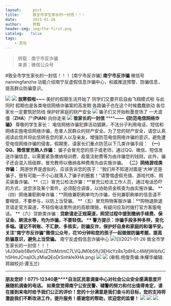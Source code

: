 ```yaml
---
layout:     post
title:      致全市学生家长的一封信！！！
date:       2021-01-26
author:     转载
header-img: img/the-first.png
catalog:   false
tags:
    - 其他
---
```


<blockquote><p>转载：南宁市反诈骗<br>
来源：微信公众号</p></blockquote>

#致全市学生家长的一封信！！！
[南宁市反诈骗]
**南宁市反诈骗**
微信号nanningfanzha
功能介绍南宁反虚假信息诈骗中心，权威推送预警、防骗信息，提高群众防骗意识。

![]({{site.baseurl}}/postimg/P9ficrEVSdibbSahGAohhYfky53ffm6ZicV85b7MehiabwzaImg4owaDavFA7gMkpkdtKYCnVMpz4KVYyYvE9IFKFQ.gif)
![]({{site.baseurl}}/postimg/m6vdLvvo6W7H23I1dC3bhIibian6kFcI1E3fHjYHwESpRwmkuts788koFZWytPQDG1QN7AhISqmba50Ohwj4APhQ.jpeg)
**放寒假啦~~~**
美好的假期生活开始了
同学们又要开启自由飞翔模式啦
与此同时
假期也是各类电信网络诈骗案的高发期
各路骗子也在这个时候蠢蠢欲动
各位家长一定要筑好防线
保护好家庭的财产安全
![]({{site.baseurl}}/postimg/m6vdLvvo6W51ZffwLJXo6Jepm811zmJvBveL8nH1E3oXxlvhPHp1aLjra3DFHJicUHyE0E3Py5KYvuejSVqYKsw.jpeg)
骗子们又开始粉墨登场了
一大波僵（**ZHA**）尸(**PIAN**)
向你走来
![]({{site.baseurl}}/postimg/P9n2ic1P1VDFKt7FRFasjDXV1fnf9urnf318hUNjjxLFsE5QUNlgwRgNPKXEfyibwONHHwhbSD3jMwHEic9CXEIVQ.png)
**致家长的一封信**
********——《防范电信网络诈骗》****
尊敬的学生家长：
电信网络诈骗犯罪活动猖獗，不法分子利用电话、短信和网络实施电信网络诈骗，危害人民群众的财产安全。为了您的财产安全，请您认真阅读此信并将此信转告您的家人以及亲友，增强防范电信网络诈骗的意识，避免遭受电信网络诈骗的侵害。假期里，请家长们重点防范以下几类诈骗手段：
**（一）QQ、微信冒充熟人诈骗：**
骗子会冒充您的孩子或老师，通过QQ、微信、短信发送诈骗信息，以需要紧急缴纳培训费、疫苗注射费等为由诈骗您的钱财。此外，骗子还会混入班级群，冒充教师以缴纳各种费用为由实施诈骗。
**（二）网络游戏类诈骗：**
网游世界是虚拟的，应该告诉您的孩子：“我们并不知道对面是‘大神’还是骗子，很有可能一不小心就落入了骗子的圈套！”请警惕虚假充值、游戏代练、购买装备诈骗。
**（三）冒充公检法诈骗：**冒充公检法工作人员，通过电话恐吓的方式，说您涉及某个案件，必须配合调查，以协助资金核查为由实施诈骗。
**（四）网络兼职刷单诈骗：**网络兼职刷单均为诈骗，任何兼职刷单的信息请不要相信，不要参与，以防上当受骗。
**（五）冒充购物客服诈骗：**购物退款退货请走官方渠道，不轻信电话里所说的高额理赔，有疑问应及时拨打官方客服电话。
**（六）贷款类诈骗：**贷款请走正规渠道，网贷过程中提到缴纳手续费、保证金、刷流水等，均为诈骗，不要轻信。
**
警方提示：诈骗手段多种多样，变化多端。谨记不转账、不汇款、多核实，防骗反诈，保护好自身和家庭的和谐平安。关注“南宁市反诈骗”微信公众号，花10分钟和您的孩子一起做做防骗考题，提高防骗意识，避免上当受骗。**
南宁反虚假信息诈骗中心
![]({{site.baseurl}}/postimg/m6vdLvvo6W51ZffwLJXo6Jepm811zmJvJa0gYTCfBOCkSLJ6K0Eyxj87tAUXIdmBh2RUQCwmfzfEGQdibSJIaIw.jpeg)![](2021-01-26
致全市学生家长的一封信！！！\\4J30aib5BetV0xUZ7mMztmC7LVQJM0bSfU3EHicYz8s7p8HLc4MjfjWibfsCh5HmJCnajIOLzMiaQEoDrSnhkleXHA.png)
![]({{site.baseurl}}/postimg/m6vdLvvo6W7H23I1dC3bhIibian6kFcI1E5lRBIxzia2vbEVZJ36JFkgibX74zb2OiceJ1iacIMXysKb3tOKibrjLfrjg.jpeg)
![]({{site.baseurl}}/postimg/m6vdLvvo6W6aCCOVM3fc1JRVjG0nwA9leMqJRjJp77nDaFqjYo2GLq5iauUdrachH8zrlxkdKrrr5mhMTX7fXwQ.jpeg)
(审核:杨俊责编:朱耀华编辑:蒋越校对:谭玉兰)
***
**朋友您好！0771-12340是****自治区民意调查中心对社会公众安全感满意度开展随机调查的电话。**
**如果您觉得南宁公安民警、辅警的努力和付出值得肯定，请在接到来电时给予我们公正的评价！您的十分满意是我们奋斗的目标，您的支持将激励我们不断改进工作，提升服务！感谢您的帮助，欢迎您的监督！**
![]({{site.baseurl}}/postimg/m6vdLvvo6W4tBmkSw7BynPAZ4dpgGzH6gPSKpMSPibm3ZZdwYARicAqYI6iaLTicawgZUezTc6lgHXWGaSqHwiav3qA.jpeg)
![]({{site.baseurl}}/postimg/m6vdLvvo6W4tBmkSw7BynPAZ4dpgGzH6dmhqpDKgZf4VOiaaxr6LcaFfRCPDEHukjOhPlt2iaH3NnVwoVk1xjWLw.jpeg)
![]({{site.baseurl}}/postimg/m6vdLvvo6W4tBmkSw7BynPAZ4dpgGzH62EZZ3JuBHMHzWr2pWjUukPSqx9WsRt3S4RWQicPNzhvt1LNVX5mbTSw.jpeg)

